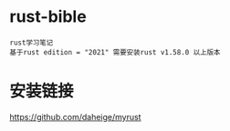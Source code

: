 # rust-bible
    rust学习笔记
    基于rust edition = "2021" 需要安装rust v1.58.0 以上版本

# 安装链接
https://github.com/daheige/myrust
    